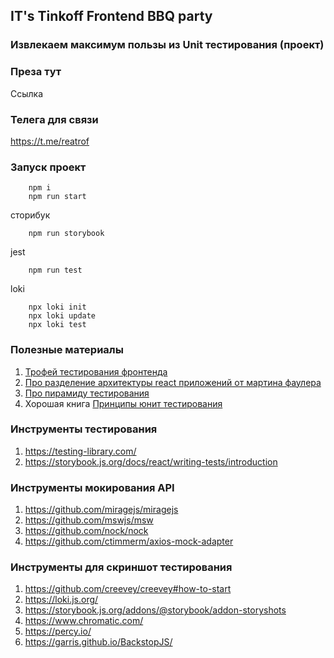 ## IT's Tinkoff Frontend BBQ party

### Извлекаем максимум пользы из Unit тестирования (проект)

### Преза тут

Ссылка

### Телега для связи

https://t.me/reatrof

### Запуск проект
```
    npm i
    npm run start
```

сторибук
```
    npm run storybook
```

jest

```
    npm run test
```

loki
```
    npx loki init
    npx loki update
    npx loki test
```

### Полезные материалы

1. [Трофей тестирования фронтенда](https://amorgunov.com/posts/2023-04-01-testing-trophy/)
2. [Про разделение архитектуры react приложений от мартина фаулера](https://martinfowler.com/articles/modularizing-react-apps.html)
3. [Про пирамиду тестирования](https://martinfowler.com/articles/practical-test-pyramid.html#ToolsAndLibrariesWellLookAt)
4. Хорошая книга [Принципы юнит тестирования](https://www.ozon.ru/product/printsipy-yunit-testirovaniya-horikov-vladimir-211424826/?asb=SUQL0brj02pZszt4UDWmxiBnhik2OWOtb4N1BvPHpfc%253D&asb2=nzCn1BsQarB8UZTz2CAhMF8xAFnAQWlM49hS0GIfkvkIxWNBGfdNd6yu0uXYCUQG&avtc=1&avte=2&avts=1689622991&keywords=%D0%BF%D1%80%D0%B8%D0%BD%D1%86%D0%B8%D0%BF%D1%8B+unit+%D1%82%D0%B5%D1%81%D1%82%D0%B8%D1%80%D0%BE%D0%B2%D0%B0%D0%BD%D0%B8%D1%8F&sh=wsjPKTH-yQ)

### Инструменты тестирования

1. https://testing-library.com/
2. https://storybook.js.org/docs/react/writing-tests/introduction


### Инструменты мокирования API

1. https://github.com/miragejs/miragejs
2. https://github.com/mswjs/msw
3. https://github.com/nock/nock
4. https://github.com/ctimmerm/axios-mock-adapter

### Инструменты для скриншот тестирования

1. https://github.com/creevey/creevey#how-to-start
2. https://loki.js.org/
3. https://storybook.js.org/addons/@storybook/addon-storyshots
4. https://www.chromatic.com/
5. https://percy.io/
6. https://garris.github.io/BackstopJS/

